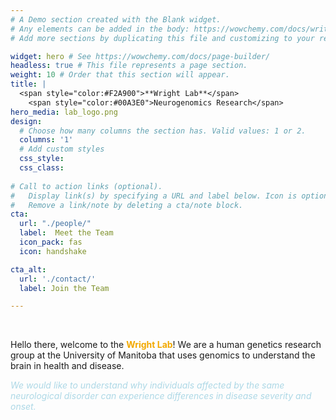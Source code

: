 ```yaml
---
# A Demo section created with the Blank widget.
# Any elements can be added in the body: https://wowchemy.com/docs/writing-markdown-latex/
# Add more sections by duplicating this file and customizing to your requirements.

widget: hero # See https://wowchemy.com/docs/page-builder/
headless: true # This file represents a page section.
weight: 10 # Order that this section will appear.
title: |
  <span style="color:#F2A900">**Wright Lab**</span>  
    <span style="color:#00A3E0">Neurogenomics Research</span>
hero_media: lab_logo.png
design:
  # Choose how many columns the section has. Valid values: 1 or 2.
  columns: '1'
  # Add custom styles
  css_style:
  css_class:
  
# Call to action links (optional).
#   Display link(s) by specifying a URL and label below. Icon is optional for `cta`.
#   Remove a link/note by deleting a cta/note block.
cta:
  url: "./people/"
  label:  Meet the Team
  icon_pack: fas
  icon: handshake

cta_alt:
  url: './contact/'
  label: Join the Team

---
```


<br>

Hello there, welcome to the <span style="color:#F2A900">**Wright Lab**</span>! We are a human genetics research group at the University of Manitoba that uses genomics to understand the brain in health and disease.

<span style="color:lightblue">*We would like to understand why individuals affected by the same neurological disorder can experience differences in disease severity and onset.*</span>

<br>


